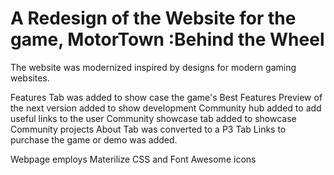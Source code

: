 # A Redesign of the Website for the game, MotorTown :Behind the Wheel

The website was modernized inspired by designs for modern gaming websites.

Features Tab was added to show case the game's Best Features
Preview of the next version added to show development
Community hub added to add useful links to the user
Community showcase tab added to showcase Community projects
About Tab was converted to a P3 Tab
Links to purchase the game or demo was added.

Webpage employs Materilize CSS and Font Awesome icons
